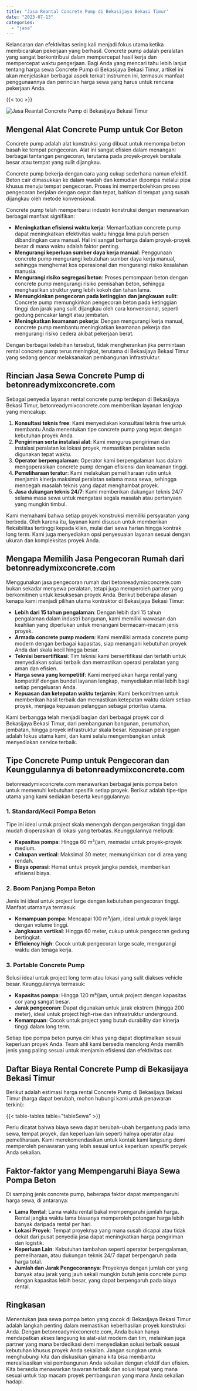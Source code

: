 ```yaml
---
title: "Jasa Reantal Concrete Pump di Bekasijaya Bekasi Timur"
date: "2023-07-13"
categories: 
  - "jasa"
---
```


Kelancaran dan efektivitas sering kali menjadi fokus utama ketika membicarakan pekerjaan yang berhasil. Concrete pump adalah peralatan yang sangat berkontribusi dalam mempercepat hasil kerja dan mempercepat waktu pengerjaan. Bagi Anda yang mencari tahu lebih lanjut tentang harga sewa Concrete Pump di Bekasijaya Bekasi Timur, artikel ini akan menjelaskan berbagai aspek terkait instrumen ini, termasuk manfaat penggunaannya dan perincian harga sewa yang harus untuk rencana pekerjaan Anda.

{{< toc >}}

![Jasa Reantal Concrete Pump di Bekasijaya Bekasi Timur](https://betoncor8.github.io/pump/concrete-pump%20(25).png)

## Mengenal Alat Concrete Pump untuk Cor Beton

Concrete pump adalah alat konstruksi yang dibuat untuk memompa beton basah ke tempat pengecoran. Alat ini sangat efisien dalam menangani berbagai tantangan pengecoran, terutama pada proyek-proyek berskala besar atau tempat yang sulit dijangkau.

Concrete pump bekerja dengan cara yang cukup sederhana namun efektif. Beton cair dimasukkan ke dalam wadah dan kemudian dipompa melalui pipa khusus menuju tempat pengecoran. Proses ini memperbolehkan proses pengecoran berjalan dengan cepat dan tepat, bahkan di tempat yang susah dijangkau oleh metode konvensional.

Concrete pump telah memperbarui industri konstruksi dengan menawarkan berbagai manfaat signifikan:

- **Meningkatkan efisiensi waktu kerja**: Memanfaatkan concrete pump dapat meningkatkan efektivitas waktu hingga lima puluh persen dibandingkan cara manual. Hal ini sangat berharga dalam proyek-proyek besar di mana waktu adalah faktor penting.
- **Mengurangi keperluan sumber daya kerja manual**: Penggunaan concrete pump mengurangi kebutuhan sumber daya kerja manual, sehingga menghemat kos operasional dan mengurangi risiko kesalahan manusia.
- **Mengurangi risiko segregasi beton**: Proses pemompaan beton dengan concrete pump mengurangi risiko pemisahan beton, sehingga menghasilkan struktur yang lebih kokoh dan tahan lama.
- **Memungkinkan pengecoran pada ketinggian dan jangkauan sulit**: Concrete pump memungkinkan pengecoran beton pada ketinggian tinggi dan jarak yang sulit dijangkau oleh cara konvensional, seperti gedung pencakar langit atau jembatan.
- **Meningkatkan keamanan pekerja**: Dengan mengurangi kerja manual, concrete pump membantu meningkatkan keamanan pekerja dan mengurangi risiko cedera akibat pekerjaan berat.

Dengan berbagai kelebihan tersebut, tidak mengherankan jika permintaan rental concrete pump terus meningkat, terutama di Bekasijaya Bekasi Timur yang sedang gencar melaksanakan pembangunan infrastruktur.

## Rincian Jasa Sewa Concrete Pump di betonreadymixconcrete.com

Sebagai penyedia layanan rental concrete pump terdepan di Bekasijaya Bekasi Timur, betonreadymixconcrete.com memberikan layanan lengkap yang mencakup:

1. **Konsultasi teknis free**: Kami menyediakan konsultasi teknis free untuk membantu Anda menentukan tipe concrete pump yang tepat dengan kebutuhan proyek Anda.
2. **Pengiriman serta instalasi alat**: Kami mengurus pengiriman dan instalasi peralatan ke lokasi proyek, memastikan peralatan sedia digunakan tepat waktu.
3. **Operator berpengalaman**: Operator kami berpengalaman luas dalam mengoperasikan concrete pump dengan efisiensi dan keamanan tinggi.
4. **Pemeliharaan teratur**: Kami melakukan pemeliharaan rutin untuk menjamin kinerja maksimal peralatan selama masa sewa, sehingga mencegah masalah teknis yang dapat menghambat proyek.
5. **Jasa dukungan teknis 24/7**: Kami memberikan dukungan teknis 24/7 selama masa sewa untuk mengatasi segala masalah atau pertanyaan yang mungkin timbul.

Kami memahami bahwa setiap proyek konstruksi memiliki persyaratan yang berbeda. Oleh karena itu, layanan kami disusun untuk memberikan fleksibilitas tertinggi kepada klien, mulai dari sewa harian hingga kontrak long term. Kami juga menyediakan opsi penyesuaian layanan sesuai dengan ukuran dan kompleksitas proyek Anda.

## Mengapa Memilih Jasa Pengecoran Rumah dari betonreadymixconcrete.com

Menggunakan jasa pengecoran rumah dari betonreadymixconcrete.com bukan sekadar menyewa peralatan, tetapi juga memperoleh partner yang berkomitmen untuk kesuksesan proyek Anda. Berikut beberapa alasan kenapa kami menjadi pilihan utama kontraktor di Bekasijaya Bekasi Timur:

- **Lebih dari 15 tahun pengalaman**: Dengan lebih dari 15 tahun pengalaman dalam industri bangunan, kami memiliki wawasan dan keahlian yang diperlukan untuk menangani bermacam-macam jenis proyek.
- **Armada concrete pump modern**: Kami memiliki armada concrete pump modern dengan berbagai kapasitas, siap menangani kebutuhan proyek Anda dari skala kecil hingga besar.
- **Teknisi bersertifikasi**: Tim teknisi kami bersertifikasi dan terlatih untuk menyediakan solusi terbaik dan memastikan operasi peralatan yang aman dan efisien.
- **Harga sewa yang kompetitif**: Kami menyediakan harga rental yang kompetitif dengan bundel layanan lengkap, menyediakan nilai lebih bagi setiap pengeluaran Anda.
- **Kepuasan dan ketepatan waktu terjamin**: Kami berkomitmen untuk memberikan hasil terbaik dan memastikan ketepatan waktu dalam setiap proyek, menjaga kepuasan pelanggan sebagai prioritas utama.

Kami berbangga telah menjadi bagian dari berbagai proyek cor di Bekasijaya Bekasi Timur, dari pembangunan bangunan, perumahan, jembatan, hingga proyek infrastruktur skala besar. Kepuasan pelanggan adalah fokus utama kami, dan kami selalu mengembangkan untuk menyediakan service terbaik.

## Tipe Concrete Pump untuk Pengecoran dan Keunggulannya di betonreadymixconcrete.com

betonreadymixconcrete.com menawarkan berbagai jenis pompa beton untuk memenuhi kebutuhan spesifik setiap proyek. Berikut adalah tipe-tipe utama yang kami sediakan beserta keunggulannya:

### 1\. Standard/Kecil Pompa Beton

Tipe ini ideal untuk project skala menengah dengan pergerakan tinggi dan mudah dioperasikan di lokasi yang terbatas. Keunggulannya meliputi:

- **Kapasitas pompa**: Hingga 60 m³/jam, memadai untuk proyek-proyek medium.
- **Cakupan vertical**: Maksimal 30 meter, memungkinkan cor di area yang rendah.
- **Biaya operasi**: Hemat untuk proyek jangka pendek, memberikan efisiensi biaya.

### 2\. Boom Panjang Pompa Beton

Jenis ini ideal untuk project large dengan kebutuhan pengecoran tinggi. Manfaat utamanya termasuk:

- **Kemampuan pompa**: Mencapai 100 m³/jam, ideal untuk proyek large dengan volume tinggi.
- **Jangkauan vertikal**: Hingga 60 meter, cukup untuk pengecoran gedung bertingkat.
- **Efficiency high**: Cocok untuk pengecoran large scale, mengurangi waktu dan tenaga kerja.

### 3\. Portable Concrete Pump

Solusi ideal untuk project long term atau lokasi yang sulit diakses vehicle besar. Keunggulannya termasuk:

- **Kapasitas pompa**: Hingga 120 m³/jam, untuk project dengan kapasitas cor yang sangat besar.
- **Jarak pengecoran**: Dapat digunakan untuk jarak ekstrem (hingga 200 meter), ideal untuk project high-rise dan infrastruktur underground.
- **Kemampuan**: Cocok untuk project yang butuh durability dan kinerja tinggi dalam long term.

Setiap tipe pompa beton punya ciri khas yang dapat dioptimalkan sesuai keperluan proyek Anda. Team ahli kami bersedia menolong Anda memilih jenis yang paling sesuai untuk menjamin efisiensi dan efektivitas cor.

## Daftar Biaya Rental Concrete Pump di Bekasijaya Bekasi Timur

Berikut adalah estimasi harga rental Concrete Pump di Bekasijaya Bekasi Timur (harga dapat berubah, mohon hubungi kami untuk penawaran terkini):

{{< table-tables table="tableSewa" >}}

Perlu dicatat bahwa biaya sewa dapat berubah-ubah bergantung pada lama sewa, tempat proyek, dan keperluan lain seperti halnya operator atau pemeliharaan. Kami merekomendasikan untuk kontak kami langsung demi memperoleh penawaran yang lebih sesuai untuk keperluan spesifik proyek Anda sekalian.

## Faktor-faktor yang Mempengaruhi Biaya Sewa Pompa Beton

Di samping jenis concrete pump, beberapa faktor dapat mempengaruhi harga sewa, di antaranya:

- **Lama Rental**: Lama waktu rental bakal mempengaruhi jumlah harga. Rental jangka waktu lama biasanya memperoleh potongan harga lebih banyak daripada rental per hari.
- **Lokasi Proyek**: Tempat proyeknya yang mana susah dicapai atau tidak dekat dari pusat penyedia jasa dapat meningkatkan harga pengiriman dan logistik.
- **Keperluan Lain**: Kebutuhan tambahan seperti operator berpengalaman, pemeliharaan, atau dukungan teknis 24/7 dapat berpengaruh pada harga total.
- **Jumlah dan Jarak Pengecorannya**: Proyeknya dengan jumlah cor yang banyak atau jarak yang jauh sekali mungkin butuh jenis concrete pump dengan kapasitas lebih besar, yang dapat berpengaruh pada biaya rental.

## Ringkasan

Menentukan jasa sewa pompa beton yang cocok di Bekasijaya Bekasi Timur adalah langkah penting dalam memastikan keberhasilan proyek konstruksi Anda. Dengan betonreadymixconcrete.com, Anda bukan hanya mendapatkan akses langsung ke alat-alat modern dan tim, melainkan juga partner yang mana berdedikasi demi menyediakan solusi terbaik sesuai kebutuhan khusus proyek Anda sekalian. Jangan sungkan untuk menghubungi kita dan diskusikan gimana kita bisa membantu merealisasikan visi pembangunan Anda sekalian dengan efektif dan efisien. Kita bersedia menawarkan tawaran terbaik dan solusi tepat yang mana sesuai untuk tiap macam proyek pembangunan yang mana Anda sekalian hadapi.
